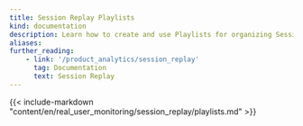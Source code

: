 ```yaml
---
title: Session Replay Playlists
kind: documentation
description: Learn how to create and use Playlists for organizing Session Replays.
aliases:
further_reading:
    - link: '/product_analytics/session_replay'
      tag: Documentation
      text: Session Replay
---
```

{{< include-markdown "content/en/real_user_monitoring/session_replay/playlists.md" >}}